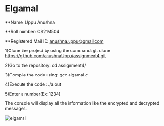 # Elgamal

**Name: Uppu Anushna

**Roll number: CS21M504

**Registered Mail ID: anushna.uppu@gmail.com

1)Clone the project by using the command: git clone https://github.com/anushnaUppu/assignment4.git

2)Go to the repository: cd assignment4/

3)Compile the code using: gcc elgamal.c

4)Execute the code : ./a.out

5)Enter a number(Ex: 1234)

The console will display all the information like the encrypted and decrypted messages.
 
![elgamal](https://user-images.githubusercontent.com/93385316/139444145-ccfbd26b-97ea-4bf7-bb96-4b1a1d7182c7.png)
